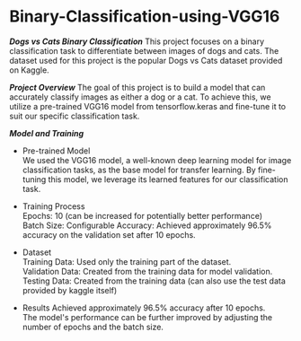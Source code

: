 # Binary-Classification-using-VGG16
***Dogs vs Cats Binary Classification***
This project focuses on a binary classification task to differentiate between images of dogs and cats. The dataset used for this project is the popular Dogs vs Cats dataset provided on Kaggle.

***Project Overview***
The goal of this project is to build a model that can accurately classify images as either a dog or a cat. To achieve this, we utilize a pre-trained VGG16 model from tensorflow.keras and fine-tune it to suit our specific classification task.

***Model and Training***
+ Pre-trained Model  
We used the VGG16 model, a well-known deep learning model for image classification tasks, as the base model for transfer learning. By fine-tuning this model, we leverage its learned features for our classification task.

+ Training Process  
Epochs: 10 (can be increased for potentially better performance)  
Batch Size: Configurable
Accuracy: Achieved approximately 96.5% accuracy on the validation set after 10 epochs.  
+ Dataset  
Training Data: Used only the training part of the dataset.  
Validation Data: Created from the training data for model validation.  
Testing Data: Created from the training data (can also use the test data provided by kaggle itself)  
+ Results
Achieved approximately 96.5% accuracy after 10 epochs.  
The model's performance can be further improved by adjusting the number of epochs and the batch size.
